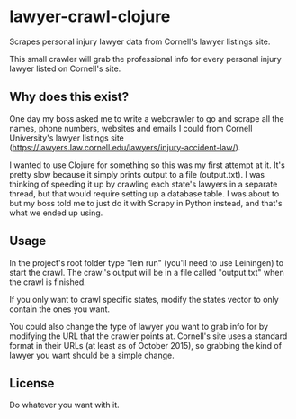 # lawyer-crawl-clojure

Scrapes personal injury lawyer data from Cornell's lawyer listings site.

This small crawler will grab the professional info for every personal injury lawyer listed on Cornell's site.

## Why does this exist?

One day my boss asked me to write a webcrawler to go and scrape all the names, phone numbers, websites and emails
I could from Cornell University's lawyer listings site (https://lawyers.law.cornell.edu/lawyers/injury-accident-law/).

I wanted to use Clojure for something so this was my first attempt at it. It's pretty slow because it simply prints
output to a file (output.txt). I was thinking of speeding it up by crawling each state's lawyers in a separate thread,
but that would require setting up a database table. I was about to but my boss told me to just do it with Scrapy
in Python instead, and that's what we ended up using.

## Usage

In the project's root folder type "lein run" (you'll need to use Leiningen) to start the crawl.
The crawl's output will be in a file called "output.txt" when the crawl is finished.

If you only want to crawl specific states, modify the states vector to only contain the ones you want.

You could also change the type of lawyer you want to grab info for by modifying the URL that the crawler points at.
Cornell's site uses a standard format in their URLs (at least as of October 2015), so grabbing the kind of lawyer
you want should be a simple change.

## License

Do whatever you want with it.
